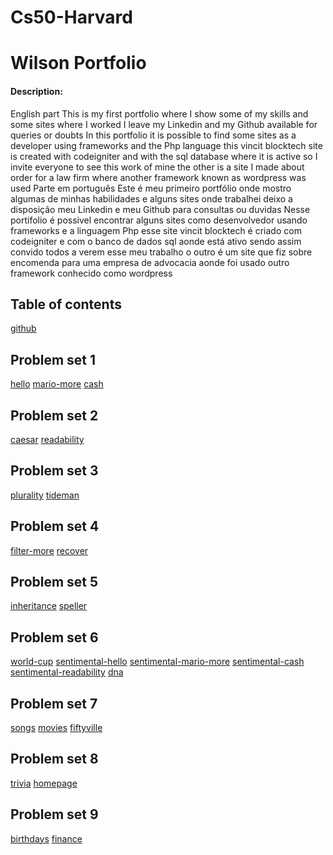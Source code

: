 # Cs50-Harvard
# Wilson Portfolio
#### Description:
English part
This is my first portfolio where I show some of my skills and some sites where I worked I leave my Linkedin and my Github available for queries or doubts
In this portfolio it is possible to find some sites as a developer using frameworks and the Php language this vincit blocktech site is created with codeigniter and with the sql database where it is active so I invite everyone to see this work of mine the other is a site I made about order for a law firm where another framework known as wordpress was used
Parte em português
Este é meu primeiro portfólio onde mostro algumas de minhas habilidades e alguns sites onde trabalhei  deixo a disposição meu Linkedin e meu Github para consultas ou duvidas
Nesse portifolio é possivel encontrar alguns sites como desenvolvedor usando frameworks e a linguagem Php esse site vincit blocktech é criado com codeigniter e com o banco de dados sql aonde está ativo sendo assim convido todos a verem esse meu trabalho o outro é um site que fiz sobre encomenda para  uma empresa de advocacia  aonde foi usado outro framework conhecido como wordpress

## Table of contents
[github](https://github.com/Wilson-Oliveira-Junior/Cs50-Harvard)
## Problem set 1
[hello](https://github.com/Wilson-Oliveira-Junior/Cs50-Harvard/tree/main/hello)
[mario-more](https://github.com/Wilson-Oliveira-Junior/Cs50-Harvard/tree/main/mario-more)
[cash](https://github.com/Wilson-Oliveira-Junior/Cs50-Harvard/tree/main/cash)
## Problem set 2
[caesar](https://github.com/Wilson-Oliveira-Junior/Cs50-Harvard/tree/main/caesar)
[readability](https://github.com/Wilson-Oliveira-Junior/Cs50-Harvard/tree/main/readability)
## Problem set 3
[plurality](https://github.com/Wilson-Oliveira-Junior/Cs50-Harvard/tree/main/plurality)
[tideman](https://github.com/Wilson-Oliveira-Junior/Cs50-Harvard/tree/main/tideman)
## Problem set 4
[filter-more](https://github.com/Wilson-Oliveira-Junior/Cs50-Harvard/tree/main/filter-more)
[recover](https://github.com/Wilson-Oliveira-Junior/Cs50-Harvard/tree/main/recover)
## Problem set 5
[inheritance](https://github.com/Wilson-Oliveira-Junior/Cs50-Harvard/tree/main/inheritance)
[speller](https://github.com/Wilson-Oliveira-Junior/Cs50-Harvard/tree/main/speller)
## Problem set 6
[world-cup](https://github.com/Wilson-Oliveira-Junior/Cs50-Harvard/tree/main/world-cup)
[sentimental-hello](https://github.com/Wilson-Oliveira-Junior/Cs50-Harvard/tree/main/sentimental-hello)
[sentimental-mario-more](https://github.com/Wilson-Oliveira-Junior/Cs50-Harvard/tree/main/sentimental-mario-more)
[sentimental-cash](https://github.com/Wilson-Oliveira-Junior/Cs50-Harvard/tree/main/sentimental-cash)
[sentimental-readability](https://github.com/Wilson-Oliveira-Junior/Cs50-Harvard/tree/main/sentimental-readability)
[dna](https://github.com/Wilson-Oliveira-Junior/Cs50-Harvard/tree/main/dna)
## Problem set 7
[songs](https://github.com/Wilson-Oliveira-Junior/Cs50-Harvard/tree/main/songs)
[movies](https://github.com/Wilson-Oliveira-Junior/Cs50-Harvard/tree/main/movies)
[fiftyville](https://github.com/Wilson-Oliveira-Junior/Cs50-Harvard/tree/main/fiftyville)
## Problem set 8
[trivia](https://github.com/Wilson-Oliveira-Junior/Cs50-Harvard/tree/main/trivia)
[homepage](https://github.com/Wilson-Oliveira-Junior/Cs50-Harvard/tree/main/homepage)
## Problem set 9
[birthdays](https://github.com/Wilson-Oliveira-Junior/Cs50-Harvard/tree/main/birthdays)
[finance](https://github.com/Wilson-Oliveira-Junior/Cs50-Harvard/tree/main/finance)
